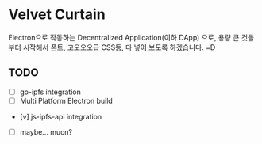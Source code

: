 # Velvet Curtain

Electron으로 작동하는 Decentralized Application(이하 DApp) 으로, 용량 큰 것들 부터 시작해서 폰트, 고오오오급 CSS등, 다 넣어 보도록 하겠습니다. =D

## TODO
 - [ ] go-ipfs integration
 - [ ] Multi Platform Electron build
 - [v] js-ipfs-api integration
 - [ ] maybe... muon?